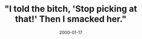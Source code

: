 ---
layout: base.njk
title : '&#34;I told the bitch, &#39;Stop picking at that!&#39; Then I smacked her.&#34;' 
view_title : 'None' 
year : '2000' 
date : '2000-01-17' 
img_file : '/drawing/itoldthe.png' 
html_file : 'itoldthe' 
next_html : 'stopit.html' 
year_order : '39' 
permalink : "title/{{html_file}}.html"
---